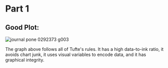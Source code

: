 # Part 1

## Good Plot:
![journal pone 0292373 g003](https://github.com/Muhideenthegreat/FDSFE_MMustapha/assets/73912076/fe1e9b60-b0fb-46fd-a4e8-34142be52675)

The graph above follows all of Tufte's rules. It has a high data-to-ink ratio, it avoids chart junk, it uses visual variables to encode data, and it has graphical integrity.
